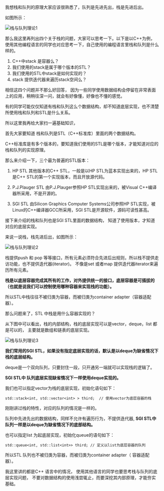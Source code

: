 我想栈和队列的原理大家应该很熟悉了，队列是先进先出，栈是先进后出。

如图所示：

![栈与队列理论1](https://code-thinking-1253855093.file.myqcloud.com/pics/20210104235346563.png)

那么我这里再列出四个关于栈的问题，大家可以思考一下。以下是以C++为例，使用其他编程语言的同学也对应思考一下，自己使用的编程语言里栈和队列是什么样的。

1. C++中stack 是容器么？
2. 我们使用的stack是属于哪个版本的STL？
3. 我们使用的STL中stack是如何实现的？
4. stack 提供迭代器来遍历stack空间么？

相信这四个问题并不那么好回答， 因为一些同学使用数据结构会停留在非常表面上的应用，稍稍往深一问，就会有好像懂，好像也不懂的感觉。

有的同学可能仅仅知道有栈和队列这么个数据结构，却不知道底层实现，也不清楚所使用栈和队列和STL是什么关系。

所以这里我再给大家扫一遍基础知识，

首先大家要知道 栈和队列是STL（C++标准库）里面的两个数据结构。

C++标准库是有多个版本的，要知道我们使用的STL是哪个版本，才能知道对应的栈和队列的实现原理。

那么来介绍一下，三个最为普遍的STL版本：

1. HP STL 其他版本的C++ STL，一般是以HP STL为蓝本实现出来的，HP STL是C++ STL的第一个实现版本，而且开放源代码。
    
2. P.J.Plauger STL 由P.J.Plauger参照HP STL实现出来的，被Visual C++编译器所采用，不是开源的。
    
3. SGI STL 由Silicon Graphics Computer Systems公司参照HP STL实现，被Linux的C++编译器GCC所采用，SGI STL是开源软件，源码可读性甚高。
    

接下来介绍的栈和队列也是SGI STL里面的数据结构， 知道了使用版本，才知道对应的底层实现。

来说一说栈，栈先进后出，如图所示：

![栈与队列理论2](https://code-thinking-1253855093.file.myqcloud.com/pics/20210104235434905.png)

栈提供push 和 pop 等等接口，所有元素必须符合先进后出规则，所以栈不提供走访功能，也不提供迭代器(iterator)。 不像是set 或者map 提供迭代器iterator来遍历所有元素。

**栈是以底层容器完成其所有的工作，对外提供统一的接口，底层容器是可插拔的（也就是说我们可以控制使用哪种容器来实现栈的功能）。**

所以STL中栈往往不被归类为容器，而被归类为container adapter（容器适配器）。

那么问题来了，STL 中栈是用什么容器实现的？

从下图中可以看出，栈的内部结构，栈的底层实现可以是vector，deque，list 都是可以的， 主要就是数组和链表的底层实现。

![栈与队列理论3](https://code-thinking-1253855093.file.myqcloud.com/pics/20210104235459376.png)

**我们常用的SGI STL，如果没有指定底层实现的话，默认是以deque为缺省情况下栈的底层结构。**

deque是一个双向队列，只要封住一段，只开通另一端就可以实现栈的逻辑了。

**SGI STL中 队列底层实现缺省情况下一样使用deque实现的。**

我们也可以指定vector为栈的底层实现，初始化语句如下：

```
std::stack<int, std::vector<int> > third;  // 使用vector为底层容器的栈
```

刚刚讲过栈的特性，对应的队列的情况是一样的。

队列中先进先出的数据结构，同样不允许有遍历行为，不提供迭代器, **SGI STL中队列一样是以deque为缺省情况下的底部结构。**

也可以指定list 为起底层实现，初始化queue的语句如下：

```
std::queue<int, std::list<int>> third; // 定义以list为底层容器的队列
```

所以STL 队列也不被归类为容器，而被归类为container adapter（ 容器适配器）。

我这里讲的都是C++ 语言中的情况， 使用其他语言的同学也要思考栈与队列的底层实现问题， 不要对数据结构的使用浅尝辄止，而要深挖其内部原理，才能夯实基础。